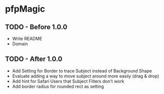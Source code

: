 # pfpMagic
## TODO - Before 1.0.0
* Write README
* Domain

## TODO - After 1.0.0
* Add Setting for Border to trace Subject instead of Background Shape
* Evaluate adding a way to move subject around more easily (drag & drop)
* Add hint for Safari Users that Subject Filters don't work
* Add border radius for rounded rect as setting
